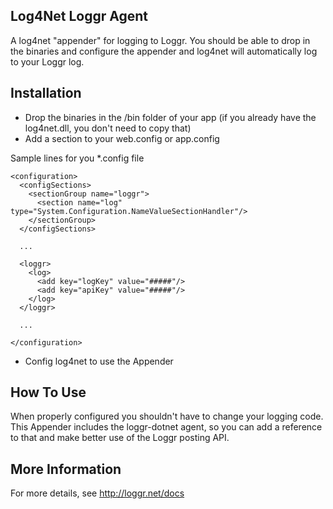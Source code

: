 ## Log4Net Loggr Agent

A log4net "appender" for logging to Loggr. You should be able to drop in the binaries and configure the appender and log4net will automatically log to your Loggr log.

## Installation  

* Drop the binaries in the /bin folder of your app (if you already have the log4net.dll, you don't need to copy that)
* Add a section to your web.config or app.config

Sample lines for you *.config file

	<configuration>
	  <configSections>
		<sectionGroup name="loggr">
		  <section name="log" type="System.Configuration.NameValueSectionHandler"/>
		</sectionGroup>
	  </configSections>
	  
	  ...
	  
	  <loggr>
		<log>
		  <add key="logKey" value="#####"/>
		  <add key="apiKey" value="#####"/>
		</log>
	  </loggr>
	  
	  ...
	  
	</configuration>

* Config log4net to use the Appender

	<appender name="LoggrAppender" type="Loggr.Log4Net.Appender,loggr-log4net"></appender>

## How To Use

When properly configured you shouldn't have to change your logging code. This Appender includes the loggr-dotnet agent, so you can add a reference to that and make better use of the Loggr posting API.


## More Information

For more details, see http://loggr.net/docs




